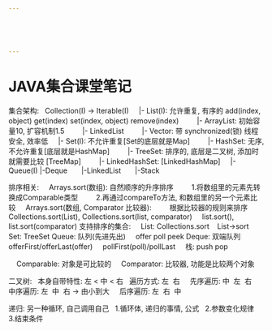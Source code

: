 ```yaml
---





---
```


# JAVA集合课堂笔记


集合架构:
  Collection(I) -> Iterable(I)
    |- List(I): 允许重复, 有序的 add(index, object) get(index) set(index, object) remove(index)
        |- ArrayList: 初始容量10, 扩容机制1.5
        |- LinkedList
        |- Vector: 带 synchronized(锁) 线程安全, 效率低
    |- Set(I): 不允许重复\[Set的底层就是Map\]
        |- HashSet: 无序, 不允许重复\[底层就是HashMap\]
        |- TreeSet: 排序的, 底层是二叉树, 添加时就需要比较 \[TreeMap\]
        |- LinkedHashSet: \[LinkedHashMap\]
    |- Queue(I)
		|-Deque
		      |-LinkedList
		      |-Stack

排序相关:
    Arrays.sort(数组): 自然顺序的升序排序
        1.将数组里的元素先转换成Comparable类型
        2.再通过compareTo方法, 和数组里的另一个元素比较
    Arrays.sort(数组, Comparator 比较器):
        根据比较器的规则来排序
    Collections.sort(List), Collections.sort(list, comparator)
    list.sort(), list.sort(comparator)
支持排序的集合:
    List: Collections.sort    List->sort
    Set: TreeSet
Queue: 队列(先进先出)
    offer poll peek
Deque: 双端队列
    offerFirst/offerLast(offer)
    pollFirst(poll)/pollLast
    栈: push pop

    Comparable: 对象是可比较的
    Comparator: 比较器, 功能是比较两个对象

二叉树:
  本身自带特性: 左 < 中 < 右
  遍历方式: 左  右
    先序遍历: 中  左  右
    中序遍历: 左  中  右 -> 由小到大
    后序遍历: 左  右  中

递归: 另一种循环, 自己调用自己
  1.循环体, 递归的事情, 公式
  2.参数变化规律
  3.结束条件

